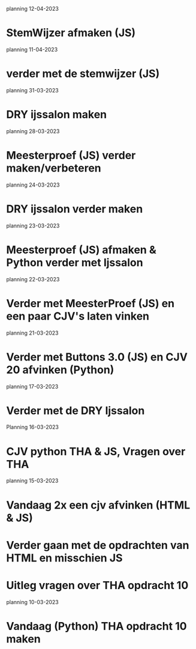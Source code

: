 planning 12-04-2023
# StemWijzer afmaken (JS)

planning 11-04-2023
# verder met de stemwijzer (JS)

planning 31-03-2023
# DRY ijssalon maken

planning 28-03-2023
# Meesterproef (JS) verder maken/verbeteren

planning 24-03-2023
# DRY ijssalon verder maken

planning 23-03-2023
# Meesterproef (JS) afmaken & Python verder met Ijssalon

planning 22-03-2023
# Verder met MeesterProef (JS) en een paar CJV's laten vinken

planning 21-03-2023
# Verder met Buttons 3.0 (JS) en CJV 20 afvinken (Python)

planning 17-03-2023
# Verder met de DRY Ijssalon

Planning 16-03-2023
# CJV python THA & JS, Vragen over THA 

planning 15-03-2023
# Vandaag 2x een cjv afvinken (HTML & JS)
# Verder gaan met de opdrachten van HTML en misschien JS
# Uitleg vragen over THA opdracht 10

planning 10-03-2023
# Vandaag (Python) THA opdracht 10 maken 

